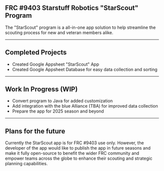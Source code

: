 ## FRC #9403 Starstuff Robotics "StarScout" Program

The "StarScout" program is a all-in-one app solution to help streamline the scouting process for new and veteran members alike.

---

## Completed Projects

- Created Google Appsheet "StarScout" App 
- Created Google Appsheet Database for easy data collection and sorting

---

## Work In Progress (WIP)

- Convert program to Java for added customization
- Add integration with the blue Alliance (TBA) for improved data collection
- Prepare the app for 2025 season and beyond
  
---

## Plans for the future
Currently the StarScout app is for FRC #9403 use only. However, the developer of the app would like to publish the app in future seasons and make it fully open-source to benefit the wider FRC community and empower teams across the globe to enhance their scouting and strategic planning capabilities.
